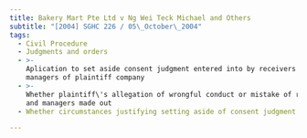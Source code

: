 ```yaml
---
title: Bakery Mart Pte Ltd v Ng Wei Teck Michael and Others
subtitle: "[2004] SGHC 226 / 05\_October\_2004"
tags:
  - Civil Procedure
  - Judgments and orders
  - >-
    Aplication to set aside consent judgment entered into by receivers and
    managers of plaintiff company
  - >-
    Whether plaintiff\'s allegation of wrongful conduct or mistake of receivers
    and managers made out
  - Whether circumstances justifying setting aside of consent judgment

---
```


